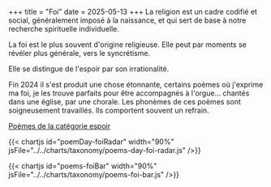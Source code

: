 +++
title = "Foi"
date = 2025-05-13
+++
La religion est un cadre codifié et social, généralement imposé à la naissance, et qui sert de base à notre recherche spirituelle individuelle.

La foi est le plus souvent d'origine religieuse. Elle peut par moments se révéler plus générale, vers le syncrétisme.

Elle se distingue de l'espoir par son irrationalité.

Fin 2024 il s'est produit une chose étonnante, certains poèmes où j'exprime ma foi, je les trouve parfaits pour être accompagnés à l'orgue... chantés dans une église, par une chorale. Les phonèmes de ces poèmes sont soigneusement travaillés. Ils comportent souvent un refrain.

[Poèmes de la catégorie espoir](/categories/espoir)

{{< chartjs id="poemDay-foiRadar" width="90%" jsFile="../../charts/taxonomy/poems-day-foi-radar.js" />}}

{{< chartjs id="poems-foiBar" width="90%" jsFile="../../charts/taxonomy/poems-foi-bar.js" />}}